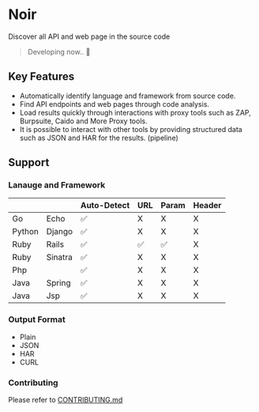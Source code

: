 # Noir
Discover all API and web page in the source code

> Developing now.. 🚧

## Key Features
- Automatically identify language and framework from source code.
- Find API endpoints and web pages through code analysis.
- Load results quickly through interactions with proxy tools such as ZAP, Burpsuite, Caido and More Proxy tools.
- It is possible to interact with other tools by providing structured data such as JSON and HAR for the results. (pipeline)

## Support
### Lanauge and Framework
|        |         | Auto-Detect | URL | Param | Header |
|--------|---------|-------------|-----|-------|--------|
| Go     | Echo    |      ✅     |  X  | X     | X      |
| Python | Django  |      ✅     |  X  | X     | X      |
| Ruby   | Rails   |      ✅     |  ✅  | ✅     | X      |
| Ruby   | Sinatra |      ✅     |  X  | X     | X      |
| Php    |         |      ✅     |  X  | X     | X      |
| Java   | Spring  |      ✅     |  X  | X     | X      |
| Java   | Jsp     |      ✅     |  X  | X     | X      |

### Output Format
- Plain
- JSON
- HAR
- CURL

### Contributing
Please refer to [CONTRIBUTING.md](./CONTRIBUTING.md)
